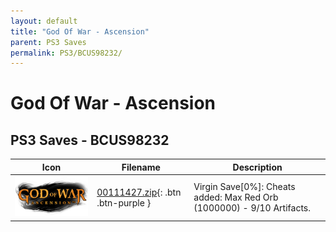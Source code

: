 ```yaml
---
layout: default
title: "God Of War - Ascension"
parent: PS3 Saves
permalink: PS3/BCUS98232/
---
```

# God Of War - Ascension

## PS3 Saves - BCUS98232

| Icon | Filename | Description |
|------|----------|-------------|
| ![God Of War - Ascension](ICON0.PNG) | [00111427.zip](00111427.zip){: .btn .btn-purple } | Virgin Save[0%]: Cheats added: Max Red Orb (1000000) - 9/10 Artifacts. |
